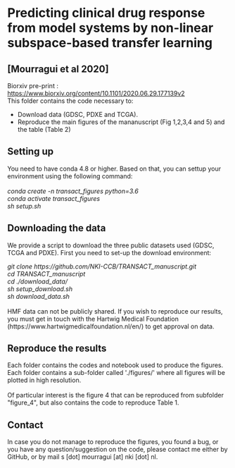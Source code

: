 # Predicting clinical drug response from model systems by non-linear subspace-based transfer learning
## [Mourragui et al 2020]

Biorxiv pre-print : https://www.biorxiv.org/content/10.1101/2020.06.29.177139v2
<br/>
This folder contains the code necessary to:
- Download data (GDSC, PDXE and TCGA).
- Reproduce the main figures of the mananuscript (Fig 1,2,3,4 and 5) and the table (Table 2)

## Setting up

You need to have conda 4.8 or higher. Based on that, you can settup your environment using the following command:
<br/><br/>
<em> 
	conda create -n transact_figures python=3.6 <br/>
	conda activate transact_figures <br/>
	sh setup.sh <br/>
</em>

## Downloading the data

We provide a script to download the three public datasets used (GDSC, TCGA and PDXE). First you need to set-up the download environment:

<em>
	git clone https://github.com/NKI-CCB/TRANSACT_manuscript.git<br/>
	cd TRANSACT_manuscript<br/>
	cd ./download_data/ <br/>
	sh setup_download.sh <br/>
	sh download_data.sh <br/>
</em>
<br/>
HMF data can not be publicly shared. If you wish to reproduce our results, you must get in touch with the Hartwig Medical Foundation (https://www.hartwigmedicalfoundation.nl/en/) to get approval on data.

## Reproduce the results

Each folder contains the codes and notebook used to produce the figures. Each folder contains a sub-folder called './figures/' where all figures will be plotted in high resolution.
<br/><br/>
Of particular interest is the figure 4 that can be reproduced from subfolder "figure_4", but also contains the code to reproduce Table 1.

## Contact

In case you do not manage to reproduce the figures, you found a bug, or you have any question/suggestion on the code, please contact me either by GitHub, or by mail s [dot] mourragui [at] nki [dot] nl.
